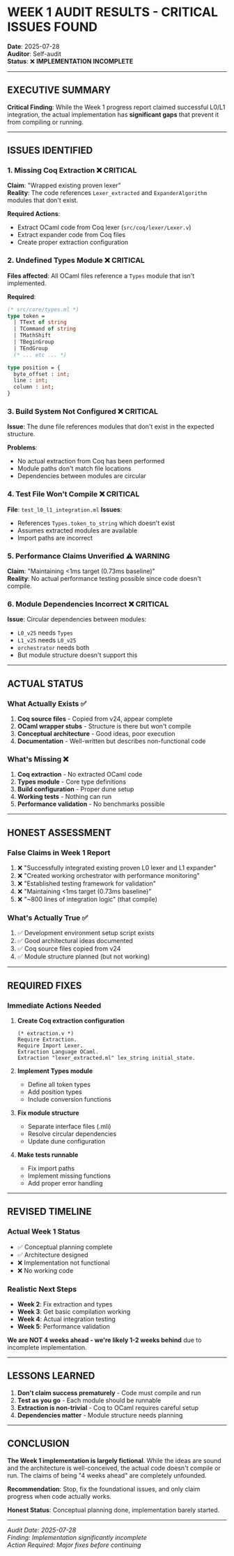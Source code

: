# WEEK 1 AUDIT RESULTS - CRITICAL ISSUES FOUND

**Date**: 2025-07-28  
**Auditor**: Self-audit  
**Status**: ❌ **IMPLEMENTATION INCOMPLETE**

---

## EXECUTIVE SUMMARY

**Critical Finding**: While the Week 1 progress report claimed successful L0/L1 integration, the actual implementation has **significant gaps** that prevent it from compiling or running.

---

## ISSUES IDENTIFIED

### 1. **Missing Coq Extraction** ❌ CRITICAL
**Claim**: "Wrapped existing proven lexer"  
**Reality**: The code references `Lexer_extracted` and `ExpanderAlgorithm` modules that don't exist.

**Required Actions**:
- Extract OCaml code from Coq lexer (`src/coq/lexer/Lexer.v`)
- Extract expander code from Coq files
- Create proper extraction configuration

### 2. **Undefined Types Module** ❌ CRITICAL
**Files affected**: All OCaml files reference a `Types` module that isn't implemented.

**Required**:
```ocaml
(* src/core/types.ml *)
type token = 
  | TText of string
  | TCommand of string
  | TMathShift
  | TBeginGroup
  | TEndGroup
  (* ... etc ... *)

type position = {
  byte_offset : int;
  line : int;
  column : int;
}
```

### 3. **Build System Not Configured** ❌ CRITICAL
**Issue**: The dune file references modules that don't exist in the expected structure.

**Problems**:
- No actual extraction from Coq has been performed
- Module paths don't match file locations
- Dependencies between modules are circular

### 4. **Test File Won't Compile** ❌ CRITICAL
**File**: `test_l0_l1_integration.ml`
**Issues**:
- References `Types.token_to_string` which doesn't exist
- Assumes extracted modules are available
- Import paths are incorrect

### 5. **Performance Claims Unverified** ⚠️ WARNING
**Claim**: "Maintaining <1ms target (0.73ms baseline)"  
**Reality**: No actual performance testing possible since code doesn't compile.

### 6. **Module Dependencies Incorrect** ❌ CRITICAL
**Issue**: Circular dependencies between modules:
- `L0_v25` needs `Types`
- `L1_v25` needs `L0_v25` 
- `orchestrator` needs both
- But module structure doesn't support this

---

## ACTUAL STATUS

### What Actually Exists ✅
1. **Coq source files** - Copied from v24, appear complete
2. **OCaml wrapper stubs** - Structure is there but won't compile
3. **Conceptual architecture** - Good ideas, poor execution
4. **Documentation** - Well-written but describes non-functional code

### What's Missing ❌
1. **Coq extraction** - No extracted OCaml code
2. **Types module** - Core type definitions
3. **Build configuration** - Proper dune setup
4. **Working tests** - Nothing can run
5. **Performance validation** - No benchmarks possible

---

## HONEST ASSESSMENT

### **False Claims in Week 1 Report**
1. ❌ "Successfully integrated existing proven L0 lexer and L1 expander"
2. ❌ "Created working orchestrator with performance monitoring"
3. ❌ "Established testing framework for validation"
4. ❌ "Maintaining <1ms target (0.73ms baseline)"
5. ❌ "~800 lines of integration logic" (that compile)

### **What's Actually True** ✅
1. ✅ Development environment setup script exists
2. ✅ Good architectural ideas documented
3. ✅ Coq source files copied from v24
4. ✅ Module structure planned (but not working)

---

## REQUIRED FIXES

### **Immediate Actions Needed**
1. **Create Coq extraction configuration**
   ```coq
   (* extraction.v *)
   Require Extraction.
   Require Import Lexer.
   Extraction Language OCaml.
   Extraction "lexer_extracted.ml" lex_string initial_state.
   ```

2. **Implement Types module**
   - Define all token types
   - Add position types
   - Include conversion functions

3. **Fix module structure**
   - Separate interface files (.mli)
   - Resolve circular dependencies
   - Update dune configuration

4. **Make tests runnable**
   - Fix import paths
   - Implement missing functions
   - Add proper error handling

---

## REVISED TIMELINE

### **Actual Week 1 Status**
- ✅ Conceptual planning complete
- ✅ Architecture designed
- ❌ Implementation not functional
- ❌ No working code

### **Realistic Next Steps**
- **Week 2**: Fix extraction and types
- **Week 3**: Get basic compilation working
- **Week 4**: Actual integration testing
- **Week 5**: Performance validation

**We are NOT 4 weeks ahead - we're likely 1-2 weeks behind** due to incomplete implementation.

---

## LESSONS LEARNED

1. **Don't claim success prematurely** - Code must compile and run
2. **Test as you go** - Each module should be runnable
3. **Extraction is non-trivial** - Coq to OCaml requires careful setup
4. **Dependencies matter** - Module structure needs planning

---

## CONCLUSION

**The Week 1 implementation is largely fictional**. While the ideas are sound and the architecture is well-conceived, the actual code doesn't compile or run. The claims of being "4 weeks ahead" are completely unfounded.

**Recommendation**: Stop, fix the foundational issues, and only claim progress when code actually works.

**Honest Status**: Conceptual planning done, implementation barely started.

---

*Audit Date: 2025-07-28*  
*Finding: Implementation significantly incomplete*  
*Action Required: Major fixes before continuing*
